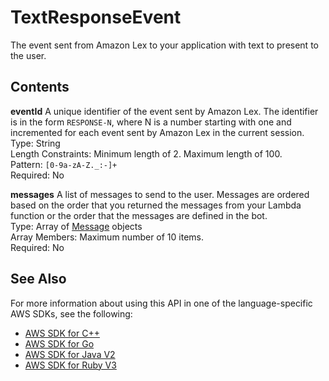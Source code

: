 # TextResponseEvent<a name="API_runtime_TextResponseEvent"></a>

The event sent from Amazon Lex to your application with text to present to the user\.

## Contents<a name="API_runtime_TextResponseEvent_Contents"></a>

 **eventId**   <a name="lexv2-Type-runtime_TextResponseEvent-eventId"></a>
A unique identifier of the event sent by Amazon Lex\. The identifier is in the form `RESPONSE-N`, where N is a number starting with one and incremented for each event sent by Amazon Lex in the current session\.  
Type: String  
Length Constraints: Minimum length of 2\. Maximum length of 100\.  
Pattern: `[0-9a-zA-Z._:-]+`   
Required: No

 **messages**   <a name="lexv2-Type-runtime_TextResponseEvent-messages"></a>
A list of messages to send to the user\. Messages are ordered based on the order that you returned the messages from your Lambda function or the order that the messages are defined in the bot\.  
Type: Array of [Message](API_runtime_Message.md) objects  
Array Members: Maximum number of 10 items\.  
Required: No

## See Also<a name="API_runtime_TextResponseEvent_SeeAlso"></a>

For more information about using this API in one of the language\-specific AWS SDKs, see the following:
+  [AWS SDK for C\+\+](https://docs.aws.amazon.com/goto/SdkForCpp/runtime.lex.v2-2020-08-07/TextResponseEvent) 
+  [AWS SDK for Go](https://docs.aws.amazon.com/goto/SdkForGoV1/runtime.lex.v2-2020-08-07/TextResponseEvent) 
+  [AWS SDK for Java V2](https://docs.aws.amazon.com/goto/SdkForJavaV2/runtime.lex.v2-2020-08-07/TextResponseEvent) 
+  [AWS SDK for Ruby V3](https://docs.aws.amazon.com/goto/SdkForRubyV3/runtime.lex.v2-2020-08-07/TextResponseEvent) 